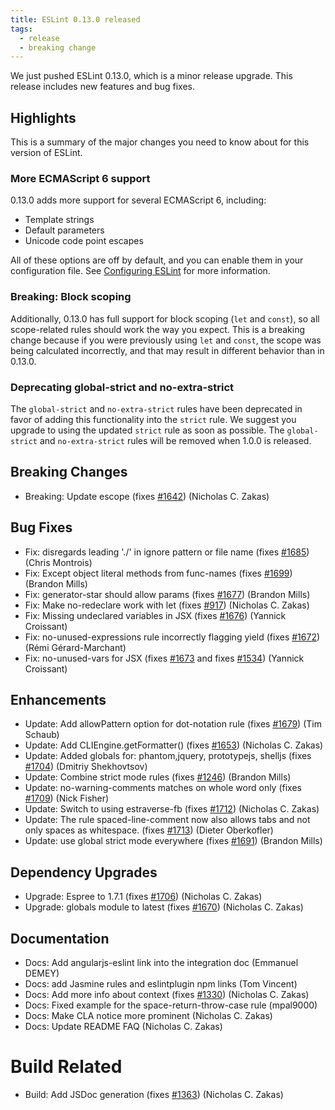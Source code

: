 ```yaml
---
title: ESLint 0.13.0 released
tags:
  - release
  - breaking change
---
```


We just pushed ESLint 0.13.0, which is a minor release upgrade. This release includes new features and bug fixes.

## Highlights

This is a summary of the major changes you need to know about for this version of ESLint.

### More ECMAScript 6 support

0.13.0 adds more support for several ECMAScript 6, including:

* Template strings
* Default parameters
* Unicode code point escapes

All of these options are off by default, and you can enable them in your configuration file. See [Configuring ESLint](https://eslint.org/docs/user-guide/configuring) for more information.

### Breaking: Block scoping

Additionally, 0.13.0 has full support for block scoping (`let` and `const`), so all scope-related rules should work the way you expect. This is a breaking change because if you were previously using `let` and `const`, the scope was being calculated incorrectly, and that may result in different behavior than in 0.13.0.

### Deprecating global-strict and no-extra-strict

The `global-strict` and `no-extra-strict` rules have been deprecated in favor of adding this functionality into the `strict` rule. We suggest you upgrade to using the updated `strict` rule as soon as possible. The `global-strict` and `no-extra-strict` rules will be removed when 1.0.0 is released.

## Breaking Changes

* Breaking: Update escope (fixes [#1642](https://github.com/eslint/eslint/issues/1642)) (Nicholas C. Zakas)

## Bug Fixes

* Fix: disregards leading './' in ignore pattern or file name (fixes [#1685](https://github.com/eslint/eslint/issues/1685)) (Chris Montrois)
* Fix: Except object literal methods from func-names (fixes [#1699](https://github.com/eslint/eslint/issues/1699)) (Brandon Mills)
* Fix: generator-star should allow params (fixes [#1677](https://github.com/eslint/eslint/issues/1677)) (Brandon Mills)
* Fix: Make no-redeclare work with let (fixes [#917](https://github.com/eslint/eslint/issues/917)) (Nicholas C. Zakas)
* Fix: Missing undeclared variables in JSX (fixes [#1676](https://github.com/eslint/eslint/issues/1676)) (Yannick Croissant)
* Fix: no-unused-expressions rule incorrectly flagging  yield (fixes [#1672](https://github.com/eslint/eslint/issues/1672)) (Rémi Gérard-Marchant)
* Fix: no-unused-vars for JSX (fixes [#1673](https://github.com/eslint/eslint/issues/1673) and fixes [#1534](https://github.com/eslint/eslint/issues/1534)) (Yannick Croissant)

## Enhancements

* Update: Add allowPattern option for dot-notation rule (fixes [#1679](https://github.com/eslint/eslint/issues/1679)) (Tim Schaub)
* Update: Add CLIEngine.getFormatter() (fixes [#1653](https://github.com/eslint/eslint/issues/1653)) (Nicholas C. Zakas)
* Update: Added globals for: phantom,jquery, prototypejs, shelljs (fixes [#1704](https://github.com/eslint/eslint/issues/1704)) (Dmitriy Shekhovtsov)
* Update: Combine strict mode rules (fixes [#1246](https://github.com/eslint/eslint/issues/1246)) (Brandon Mills)
* Update: no-warning-comments matches on whole word only (fixes [#1709](https://github.com/eslint/eslint/issues/1709)) (Nick Fisher)
* Update: Switch to using estraverse-fb (fixes [#1712](https://github.com/eslint/eslint/issues/1712)) (Nicholas C. Zakas)
* Update: The rule spaced-line-comment now also allows tabs and not only spaces as whitespace. (fixes [#1713](https://github.com/eslint/eslint/issues/1713)) (Dieter Oberkofler)
* Update: use global strict mode everywhere (fixes [#1691](https://github.com/eslint/eslint/issues/1691)) (Brandon Mills)

## Dependency Upgrades

* Upgrade: Espree to 1.7.1 (fixes [#1706](https://github.com/eslint/eslint/issues/1706)) (Nicholas C. Zakas)
* Upgrade: globals module to latest (fixes [#1670](https://github.com/eslint/eslint/issues/1670)) (Nicholas C. Zakas)

## Documentation

* Docs: Add angularjs-eslint link into the integration doc (Emmanuel DEMEY)
* Docs: add Jasmine rules and eslintplugin npm links (Tom Vincent)
* Docs: Add more info about context (fixes [#1330](https://github.com/eslint/eslint/issues/1330)) (Nicholas C. Zakas)
* Docs: Fixed example for the space-return-throw-case rule (mpal9000)
* Docs: Make CLA notice more prominent (Nicholas C. Zakas)
* Docs: Update README FAQ (Nicholas C. Zakas)

# Build Related

* Build: Add JSDoc generation (fixes [#1363](https://github.com/eslint/eslint/issues/1363)) (Nicholas C. Zakas)
